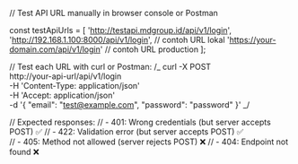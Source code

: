 // Test API URL manually in browser console or Postman

const testApiUrls = [
'http://testapi.mdgroup.id/api/v1/login',
'http://192.168.1.100:8000/api/v1/login', // contoh URL lokal
'https://your-domain.com/api/v1/login' // contoh URL production
];

// Test each URL with curl or Postman:
/_
curl -X POST \
 http://your-api-url/api/v1/login \
 -H 'Content-Type: application/json' \
 -H 'Accept: application/json' \
 -d '{
"email": "test@example.com",
"password": "password"
}'
_/

// Expected responses:
// - 401: Wrong credentials (but server accepts POST) ✅
// - 422: Validation error (but server accepts POST) ✅  
// - 405: Method not allowed (server rejects POST) ❌
// - 404: Endpoint not found ❌
